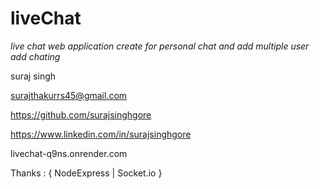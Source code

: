 
# liveChat

_live chat web application create for personal chat and add multiple user add chating_



suraj singh

surajthakurrs45@gmail.com

https://github.com/surajsinghgore

https://www.linkedin.com/in/surajsinghgore

livechat-q9ns.onrender.com

Thanks : { NodeExpress | Socket.io }

